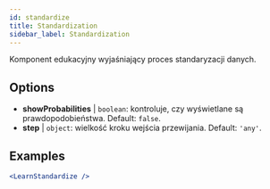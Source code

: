 ```yaml
---
id: standardize
title: Standardization
sidebar_label: Standardization
---
```


Komponent edukacyjny wyjaśniający proces standaryzacji danych.

## Options

* __showProbabilities__ | `boolean`: kontroluje, czy wyświetlane są prawdopodobieństwa. Default: `false`.
* __step__ | `object`: wielkość kroku wejścia przewijania. Default: `'any'`.


## Examples

```jsx live
<LearnStandardize />
```

